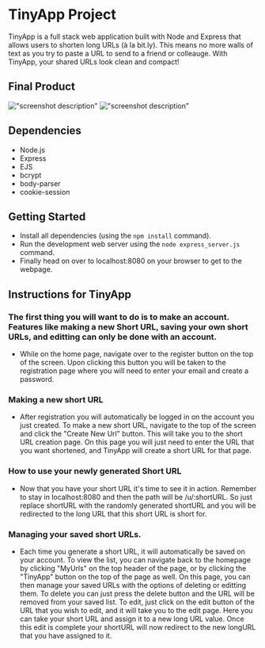 # TinyApp Project

TinyApp is a full stack web application built with Node and Express that allows users to shorten long URLs (à la bit.ly). This means no more walls of text as you try to paste a URL to send to a friend or colleauge. With TinyApp, your shared URLs look clean and compact!

## Final Product

!["screenshot description"](#)
!["screenshot description"](#)

## Dependencies

- Node.js
- Express
- EJS
- bcrypt
- body-parser
- cookie-session


## Getting Started

- Install all dependencies (using the `npm install` command).
- Run the development web server using the `node express_server.js` command.
- Finally head on over to localhost:8080 on your browser to get to the webpage. 


## Instructions for TinyApp
### The first thing you will want to do is to make an account. Features like making a new Short URL, saving your own short URLs, and editting can only be done with an account. 
- While on the home page, navigate over to the register button on the top of the screen. Upon clicking this button you will be taken to the registration page where you will need to enter your email and create a password. 

### Making a new short URL
- After registration you will automatically be logged in on the account you just created. To make a new short URL, navigate to the top of the screen and click the "Create New Url" button. This will take you to the short URL creation page. On this page you will just need to enter the URL that you want shortened, and TinyApp will create a short URL for that page.

### How to use your newly generated Short URL
- Now that you have your short URL it's time to see it in action. Remember to stay in localhost:8080 and then the path will be /u/:shortURL. So just replace shortURL with the randomly generated shortURL and you will be redirected to the long URL that this short URL is short for. 

### Managing your saved short URLs.
- Each time you generate a short URL, it will automatically be saved on your account. To view the list, you can navigate back to the homepage by clicking "MyUrls" on the top header of the page, or by clicking the "TinyApp" button on the top of the page as well. On this page, you can then manage your saved URLs with the options of deleting or editting them. To delete you can just press the delete button and the URL will be removed from your saved list. To edit, just click on the edit button of the URL that you wish to edit, and it will take you to the edit page. Here you can take your short URL and assign it to a new long URL value. Once this edit is complete your shortURL will now redirect to the new longURL that you have assigned to it. 